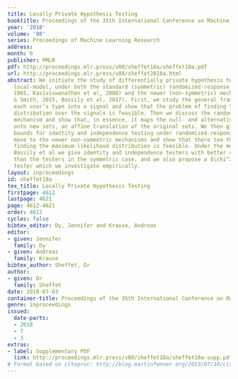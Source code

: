 ```yaml
---
title: Locally Private Hypothesis Testing
booktitle: Proceedings of the 35th International Conference on Machine Learning
year: '2018'
volume: '80'
series: Proceedings of Machine Learning Research
address: 
month: 0
publisher: PMLR
pdf: http://proceedings.mlr.press/v80/sheffet18a/sheffet18a.pdf
url: http://proceedings.mlr.press/v80/sheffet2018a.html
abstract: We initiate the study of differentially private hypothesis testing in the
  local-model, under both the standard (symmetric) randomized-response mechanism (Warner
  1965, Kasiviswanathan et al, 2008) and the newer (non-symmetric) mechanisms (Bassily
  & Smith, 2015, Bassily et al, 2017). First, we study the general framework of mapping
  each user’s type into a signal and show that the problem of finding the maximum-likelihood
  distribution over the signals is feasible. Then we discuss the randomized-response
  mechanism and show that, in essence, it maps the null- and alternative-hypotheses
  onto new sets, an affine translation of the original sets. We then give sample complexity
  bounds for identity and independence testing under randomized-response. We then
  move to the newer non-symmetric mechanisms and show that there too the problem of
  finding the maximum-likelihood distribution is feasible. Under the mechanism of
  Bassily et al we give identity and independence testers with better sample complexity
  than the testers in the symmetric case, and we also propose a $\chi^2$-based identity
  tester which we investigate empirically.
layout: inproceedings
id: sheffet18a
tex_title: Locally Private Hypothesis Testing
firstpage: 4612
lastpage: 4621
page: 4612-4621
order: 4612
cycles: false
bibtex_editor: Dy, Jennifer and Krause, Andreas
editor:
- given: Jennifer
  family: Dy
- given: Andreas
  family: Krause
bibtex_author: Sheffet, Or
author:
- given: Or
  family: Sheffet
date: 2018-07-03
container-title: Proceedings of the 35th International Conference on Machine Learning
genre: inproceedings
issued:
  date-parts:
  - 2018
  - 7
  - 3
extras:
- label: Supplementary PDF
  link: http://proceedings.mlr.press/v80/sheffet18a/sheffet18a-supp.pdf
# Format based on citeproc: http://blog.martinfenner.org/2013/07/30/citeproc-yaml-for-bibliographies/
---
```

